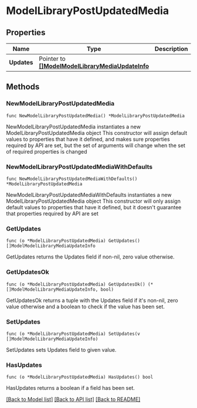 # ModelLibraryPostUpdatedMedia

## Properties

Name | Type | Description | Notes
------------ | ------------- | ------------- | -------------
**Updates** | Pointer to [**[]ModelModelLibraryMediaUpdateInfo**](ModelModelLibraryMediaUpdateInfo.md) |  | [optional] 

## Methods

### NewModelLibraryPostUpdatedMedia

`func NewModelLibraryPostUpdatedMedia() *ModelLibraryPostUpdatedMedia`

NewModelLibraryPostUpdatedMedia instantiates a new ModelLibraryPostUpdatedMedia object
This constructor will assign default values to properties that have it defined,
and makes sure properties required by API are set, but the set of arguments
will change when the set of required properties is changed

### NewModelLibraryPostUpdatedMediaWithDefaults

`func NewModelLibraryPostUpdatedMediaWithDefaults() *ModelLibraryPostUpdatedMedia`

NewModelLibraryPostUpdatedMediaWithDefaults instantiates a new ModelLibraryPostUpdatedMedia object
This constructor will only assign default values to properties that have it defined,
but it doesn't guarantee that properties required by API are set

### GetUpdates

`func (o *ModelLibraryPostUpdatedMedia) GetUpdates() []ModelModelLibraryMediaUpdateInfo`

GetUpdates returns the Updates field if non-nil, zero value otherwise.

### GetUpdatesOk

`func (o *ModelLibraryPostUpdatedMedia) GetUpdatesOk() (*[]ModelModelLibraryMediaUpdateInfo, bool)`

GetUpdatesOk returns a tuple with the Updates field if it's non-nil, zero value otherwise
and a boolean to check if the value has been set.

### SetUpdates

`func (o *ModelLibraryPostUpdatedMedia) SetUpdates(v []ModelModelLibraryMediaUpdateInfo)`

SetUpdates sets Updates field to given value.

### HasUpdates

`func (o *ModelLibraryPostUpdatedMedia) HasUpdates() bool`

HasUpdates returns a boolean if a field has been set.


[[Back to Model list]](../README.md#documentation-for-models) [[Back to API list]](../README.md#documentation-for-api-endpoints) [[Back to README]](../README.md)


